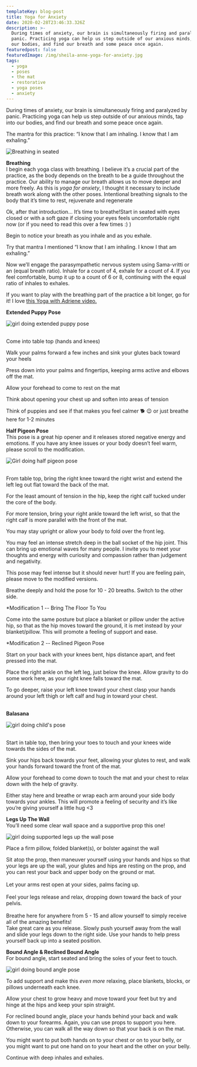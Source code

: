 ```yaml
---
templateKey: blog-post
title: Yoga for Anxiety
date: 2020-02-28T23:46:33.326Z
description: >-
  During times of anxiety, our brain is simultaneously firing and paralyzed by
  panic. Practicing yoga can help us step outside of our anxious minds, tap into
  our bodies, and find our breath and some peace once again.
featuredpost: false
featuredImage: /img/sheila-anne-yoga-for-anxiety.jpg
tags:
  - yoga
  - poses
  - the mat
  - restorative
  - yoga poses
  - anxiety
---
```


During times of anxiety, our brain is simultaneously firing and paralyzed by panic. Practicing yoga can help us step outside of our anxious minds, tap into our bodies, and find our breath and some peace once again.

The mantra for this practice: “I know that I am inhaling. I know that I am exhaling.”

![Breathing in seated](/img/yoga-for-anxiety-breathing-in-seated-position.png "Breathing In Seated")

**Breathing**\
I begin each yoga class with breathing. I believe it’s a crucial part of the practice, as the body depends on the breath to be a guide throughout the practice. Our ability to manage our breath allows us to move deeper and more freely. As this is _yoga for anxiety_, I thought it necessary to include breath work along with the other poses. Intentional breathing signals to the body that it’s time to rest, rejuvenate and regenerate

Ok, after that introduction… It’s time to breathe!Start in seated with eyes closed or with a soft gaze if closing your eyes feels uncomfortable right now (or if you need to read this over a few times :) )

Begin to notice your breath as you inhale and as you exhale.

Try that mantra I mentioned “I know that I am inhaling. I know I that am exhaling.”

Now we’ll engage the parasympathetic nervous system using Sama-vritti or an (equal breath ratio). Inhale for a count of 4, exhale for a count of 4. If you feel comfortable, bump it up to a count of 6 or 8, continuing with the equal ratio of inhales to exhales.

If you want to play with the breathing part of the practice a bit longer, go for it! I love [this Yoga with Adriene video.](https://youtu.be/8VwufJrUhic)

**Extended Puppy Pose**

![girl doing extended puppy pose](/img/sheila-anne-yoga-for-anxiety-extended-puppy-pose.jpg "Extended Puppy Pose")

\
Come into table top (hands and knees)

Walk your palms forward a few inches and sink your glutes back toward your heels

Press down into your palms and fingertips, keeping arms active and elbows off the mat.

Allow your forehead to come to rest on the mat

Think about opening your chest up and soften into areas of tension

Think of puppies and see if that makes you feel calmer 🐕 😉 or just breathe here for 1-2 minutes

**Half Pigeon Pose**\
This pose is a great hip opener and it releases stored negative energy and emotions. If you have any knee issues or your body doesn’t feel warm, please scroll to the modification.

![Girl doing half pigeon pose](/img/sheila-anne-yoga-for-anxiety-half-pigeon.jpg "Half Pigeon Pose")

\
From table top, bring the right knee toward the right wrist and extend the left leg out flat toward the back of the mat.

For the least amount of tension in the hip, keep the right calf tucked under the core of the body.

For more tension, bring your right ankle toward the left wrist, so that the right calf is more parallel with the front of the mat.

You may stay upright or allow your body to fold over the front leg.

You may feel an intense stretch deep in the ball socket of the hip joint. This can bring up emotional waves for many people. I invite you to meet your thoughts and energy with curiosity and compassion rather than judgement and negativity.

This pose may feel intense but it should never hurt! If you are feeling pain, please move to the modified versions.

Breathe deeply and hold the pose for 10 - 20 breaths. Switch to the other side.

\*Modification 1 -- Bring The Floor To You

Come into the same posture but place a blanket or pillow under the active hip, so that as the hip moves toward the ground, it is met instead by your blanket/pillow. This will promote a feeling of support and ease.

\*Modification 2 -- Reclined Pigeon Pose

Start on your back with your knees bent, hips distance apart, and feet pressed into the mat.

Place the right ankle on the left leg, just below the knee. Allow gravity to do some work here, as your right knee falls toward the mat.

To go deeper, raise your left knee toward your chest clasp your hands around your left thigh or left calf and hug in toward your chest.

**\
Balasana**

![girl doing child's pose](/img/sheila-anne-yoga-for-anxiety-balasana.jpg "Child's Pose/Balasana")

\
Start in table top, then bring your toes to touch and your knees wide towards the sides of the mat.

Sink your hips back towards your feet, allowing your glutes to rest, and walk your hands forward toward the front of the mat.

Allow your forehead to come down to touch the mat and your chest to relax down with the help of gravity.

Either stay here and breathe or wrap each arm around your side body towards your ankles. This will promote a feeling of security and it’s like you’re giving yourself a little hug <3

**Legs Up The Wall**\
You’ll need some clear wall space and a supportive prop this one!

![girl doing supported legs up the wall pose](/img/legs-up-wall.jpg "Legs Up The Wall")

Place a firm pillow, folded blanket(s), or bolster against the wall

Sit atop the prop, then maneuver yourself using your hands and hips so that your legs are up the wall, your glutes and hips are resting on the prop, and you can rest your back and upper body on the ground or mat.\
\
Let your arms rest open at your sides, palms facing up.\
\
Feel your legs release and relax, dropping down toward the back of your pelvis.\
\
Breathe here for anywhere from 5 - 15 and allow yourself to simply receive all of the amazing benefits!\
Take great care as you release. Slowly push yourself away from the wall and slide your legs down to the right side. Use your hands to help press yourself back up into a seated position.

**Bound Angle & Reclined Bound Angle**\
For bound angle, start seated and bring the soles of your feet to touch.

![girl doing bound angle pose](/img/bound-angle.jpg "Bound Angle Pose")

To add support and make this _even more_ relaxing, place blankets, blocks, or pillows underneath each knee.

Allow your chest to grow heavy and move toward your feet but try and hinge at the hips and keep your spin straight.

For reclined bound angle, place your hands behind your back and walk down to your forearms. Again, you can use props to support you here. Otherwise, you can walk all the way down so that your back is on the mat.

You might want to put both hands on to your chest or on to your belly, or you might want to put one hand on to your heart and the other on your belly.

Continue with deep inhales and exhales.
